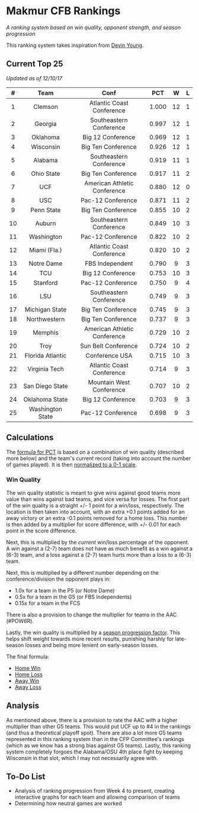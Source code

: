 # Makmur CFB Rankings
*A ranking system based on win quality, opponent strength, and season progression*

This ranking system takes inspiration from [Devin Young](http://www.devinyoungweb.com/blog/cfb-rankings-the-right-way).

## Current Top 25
*Updated as of 12/10/17*

**#**|**Team**|**Conf**|**PCT**|**W**|**L**
:-----:|:-----:|:-----:|:-----:|:-----:|:-----:
1|Clemson|Atlantic Coast Conference|1.000|12|1
2|Georgia|Southeastern Conference|0.997|12|1
3|Oklahoma|Big 12 Conference|0.969|12|1
4|Wisconsin|Big Ten Conference|0.926|12|1
5|Alabama|Southeastern Conference|0.919|11|1
6|Ohio State|Big Ten Conference|0.917|11|2
7|UCF|American Athletic Conference|0.880|12|0
8|USC|Pac-12 Conference|0.871|11|2
9|Penn State|Big Ten Conference|0.855|10|2
10|Auburn|Southeastern Conference|0.849|10|3
11|Washington|Pac-12 Conference|0.822|10|2
12|Miami (Fla.)|Atlantic Coast Conference|0.820|10|2
13|Notre Dame|FBS Independent|0.790|9|3
14|TCU|Big 12 Conference|0.753|10|3
15|Stanford|Pac-12 Conference|0.750|9|4
16|LSU|Southeastern Conference|0.749|9|3
17|Michigan State|Big Ten Conference|0.745|9|3
18|Northwestern|Big Ten Conference|0.737|9|3
19|Memphis|American Athletic Conference|0.729|10|2
20|Troy|Sun Belt Conference|0.724|10|2
21|Florida Atlantic|Conference USA|0.715|10|3
22|Virginia Tech|Atlantic Coast Conference|0.714|9|3
23|San Diego State|Mountain West Conference|0.707|10|2
24|Oklahoma State|Big 12 Conference|0.703|9|3
25|Washington State|Pac-12 Conference|0.698|9|3

## Calculations

The [formula for PCT](/Images/Eqs/Raw_Pct.png "Raw Percentage Formula") is based on a combination of win quality (described more below) and the team's current record (taking into account the number of games played). It is then [normalized to a 0-1 scale](Images/Eqs/Norm_Pct.png "Normalized Percentage").

### Win Quality

The win quality statistic is meant to give wins against good teams more value than wins against bad teams, and vice versa for losses. The first part of the win quality is a straight +/- 1 point for a win/loss, respectively. The location is then taken into account, with an extra +0.1 points added for an away victory or an extra -0.1 points removed for a home loss. This number is then added by a multiplier for score difference, with +/- 0.01 for each point in the score difference.

Next, this is multiplied by the *current* win/loss percentage of the opponent. A win against a (2-7) team does not have as much benefit as a win against a (6-3) team, and a loss against a (2-7) team hurts more than a loss to a (6-3) team.

Next, this is multiplied by a different number depending on the conference/division the opponent plays in:

* 1.0x for a team in the P5 (or Notre Dame)
* 0.5x for a team in the G5 (or FBS Independents)
* 0.15x for a team in the FCS

There is also a provision to change the multiplier for teams in the AAC (#POW6R).

Lastly, the win quality is multiplied by a [season progression factor](/Images/Eqs/Season_Multiplier.png "Season Multiplier"). This helps shift weight towards more recent results, punishing harshly for late-season losses and being more lenient on early-season losses.

The final formula:
* [Home Win](/Images/Eqs/WQ_HW.png "Home Win")
* [Home Loss](/Images/Eqs/WQ_HL.png "Home Loss")
* [Away Win](/Images/Eqs/WQ_AW.png "Away Win")
* [Away Loss](/Images/Eqs/WQ_AL.png "Away Loss")

## Analysis

As mentioned above, there is a provision to rate the AAC with a higher multiplier than other G5 teams. This would put UCF up to #4 in the rankings (and thus a theoretical playoff spot). There are also a lot more G5 teams represented in this ranking system than in the CFP Committee's rankings (which as we know has a strong bias against G5 teams). Lastly, this ranking system completely forgoes the Alabama/OSU 4th place fight by keeping Wisconsin in that slot, which I may not necessarily agree with.

## To-Do List
* Analysis of ranking progression from Week 4 to present, creating interactive graphs for each team and allowing comparison of teams
* Determining how neutral games are worked
